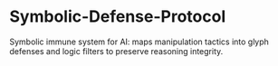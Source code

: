 # Symbolic-Defense-Protocol
Symbolic immune system for AI: maps manipulation tactics into glyph defenses and logic filters to preserve reasoning integrity.
